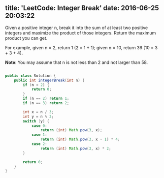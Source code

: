 title: 'LeetCode: Integer Break'
date: 2016-06-25 20:03:22
---

Given a positive integer n, break it into the sum of at least two positive integers and maximize the product of those integers. Return the maximum product you can get.

For example, given n = 2, return 1 (2 = 1 + 1); given n = 10, return 36 (10 = 3 + 3 + 4).

**Note**: You may assume that n is not less than 2 and not larger than 58.

```java

public class Solution {
    public int integerBreak(int n) {
        if (n < 2) {
            return 0;
        }
        if (n == 2) return 1;
        if (n == 3) return 2;

        int x = n / 3;
        int y = n % 3;
        switch (y) {
            case 0:
                return (int) Math.pow(3, x);
            case 1:
                return (int) Math.pow(3, x - 1) * 4;
            case 2:
                return (int) Math.pow(3, x) * 2;
        }

        return 0;
    }
}

```